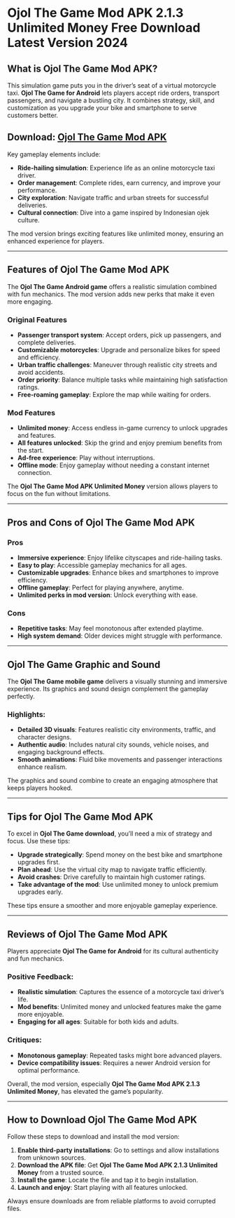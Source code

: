 # Ojol The Game Mod APK 2.1.3 Unlimited Money Free Download Latest Version 2024

## What is Ojol The Game Mod APK?

This simulation game puts you in the driver’s seat of a virtual motorcycle taxi. **Ojol The Game for Android** lets players accept ride orders, transport passengers, and navigate a bustling city. It combines strategy, skill, and customization as you upgrade your bike and smartphone to serve customers better.

## Download: [Ojol The Game Mod APK](https://modhello.com/id/ojol-the-game-apk/)

Key gameplay elements include:

- **Ride-hailing simulation**: Experience life as an online motorcycle taxi driver.
- **Order management**: Complete rides, earn currency, and improve your performance.
- **City exploration**: Navigate traffic and urban streets for successful deliveries.
- **Cultural connection**: Dive into a game inspired by Indonesian ojek culture.

The mod version brings exciting features like unlimited money, ensuring an enhanced experience for players.

---

## Features of Ojol The Game Mod APK

The **Ojol The Game Android game** offers a realistic simulation combined with fun mechanics. The mod version adds new perks that make it even more engaging.

### Original Features

- **Passenger transport system**: Accept orders, pick up passengers, and complete deliveries.
- **Customizable motorcycles**: Upgrade and personalize bikes for speed and efficiency.
- **Urban traffic challenges**: Maneuver through realistic city streets and avoid accidents.
- **Order priority**: Balance multiple tasks while maintaining high satisfaction ratings.
- **Free-roaming gameplay**: Explore the map while waiting for orders.

### Mod Features

- **Unlimited money**: Access endless in-game currency to unlock upgrades and features.
- **All features unlocked**: Skip the grind and enjoy premium benefits from the start.
- **Ad-free experience**: Play without interruptions.
- **Offline mode**: Enjoy gameplay without needing a constant internet connection.

The **Ojol The Game Mod APK Unlimited Money** version allows players to focus on the fun without limitations.

---

## Pros and Cons of Ojol The Game Mod APK

### Pros

- **Immersive experience**: Enjoy lifelike cityscapes and ride-hailing tasks.
- **Easy to play**: Accessible gameplay mechanics for all ages.
- **Customizable upgrades**: Enhance bikes and smartphones to improve efficiency.
- **Offline gameplay**: Perfect for playing anywhere, anytime.
- **Unlimited perks in mod version**: Unlock everything with ease.

### Cons

- **Repetitive tasks**: May feel monotonous after extended playtime.
- **High system demand**: Older devices might struggle with performance.

---

## Ojol The Game Graphic and Sound

The **Ojol The Game mobile game** delivers a visually stunning and immersive experience. Its graphics and sound design complement the gameplay perfectly.

### Highlights:

- **Detailed 3D visuals**: Features realistic city environments, traffic, and character designs.
- **Authentic audio**: Includes natural city sounds, vehicle noises, and engaging background effects.
- **Smooth animations**: Fluid bike movements and passenger interactions enhance realism.

The graphics and sound combine to create an engaging atmosphere that keeps players hooked.

---

## Tips for Ojol The Game Mod APK

To excel in **Ojol The Game download**, you’ll need a mix of strategy and focus. Use these tips:

- **Upgrade strategically**: Spend money on the best bike and smartphone upgrades first.
- **Plan ahead**: Use the virtual city map to navigate traffic efficiently.
- **Avoid crashes**: Drive carefully to maintain high customer ratings.
- **Take advantage of the mod**: Use unlimited money to unlock premium upgrades early.

These tips ensure a smoother and more enjoyable gameplay experience.

---

## Reviews of Ojol The Game Mod APK

Players appreciate **Ojol The Game for Android** for its cultural authenticity and fun mechanics.

### Positive Feedback:

- **Realistic simulation**: Captures the essence of a motorcycle taxi driver’s life.
- **Mod benefits**: Unlimited money and unlocked features make the game more enjoyable.
- **Engaging for all ages**: Suitable for both kids and adults.

### Critiques:

- **Monotonous gameplay**: Repeated tasks might bore advanced players.
- **Device compatibility issues**: Requires a newer Android version for optimal performance.

Overall, the mod version, especially **Ojol The Game Mod APK 2.1.3 Unlimited Money**, has elevated the game’s popularity.

---

## How to Download Ojol The Game Mod APK

Follow these steps to download and install the mod version:

1. **Enable third-party installations**: Go to settings and allow installations from unknown sources.
2. **Download the APK file**: Get **Ojol The Game Mod APK 2.1.3 Unlimited Money** from a trusted source.
3. **Install the game**: Locate the file and tap it to begin installation.
4. **Launch and enjoy**: Start playing with all features unlocked.

Always ensure downloads are from reliable platforms to avoid corrupted files.
